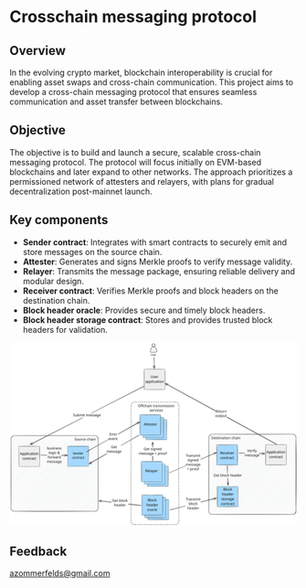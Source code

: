 # Crosschain messaging protocol

## Overview

In the evolving crypto market, blockchain interoperability is crucial for enabling asset swaps and cross-chain communication. This project aims to develop a cross-chain messaging protocol that ensures seamless communication and asset transfer between blockchains.

## Objective

The objective is to build and launch a secure, scalable cross-chain messaging protocol. The protocol will focus initially on EVM-based blockchains and later expand to other networks. The approach prioritizes a permissioned network of attesters and relayers, with plans for gradual decentralization post-mainnet launch.

## Key components

- **Sender contract**: Integrates with smart contracts to securely emit and store messages on the source chain.
- **Attester**: Generates and signs Merkle proofs to verify message validity.
- **Relayer**: Transmits the message package, ensuring reliable delivery and modular design.
- **Receiver contract**: Verifies Merkle proofs and block headers on the destination chain.
- **Block header oracle**: Provides secure and timely block headers.
- **Block header storage contract**: Stores and provides trusted block headers for validation.

![Architecture Diagram](architecture.svg)

## Feedback

azommerfelds@gmail.com
